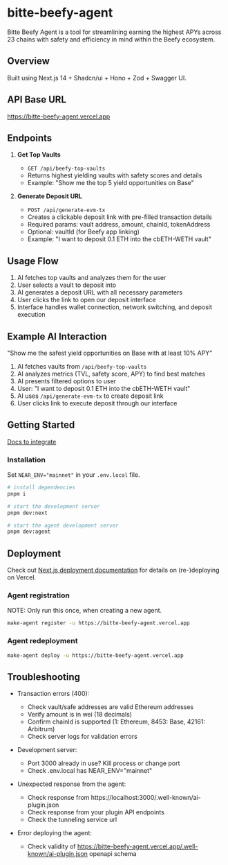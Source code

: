 # bitte-beefy-agent

Bitte Beefy Agent is a tool for streamlining earning the highest APYs across 23 chains with safety and efficiency in mind within the Beefy ecosystem.

## Overview

Built using Next.js 14 + Shadcn/ui + Hono + Zod + Swagger UI.

## API Base URL

<https://bitte-beefy-agent.vercel.app>

## Endpoints

1. **Get Top Vaults** 
   - `GET /api/beefy-top-vaults`
   - Returns highest yielding vaults with safety scores and details
   - Example: "Show me the top 5 yield opportunities on Base"

2. **Generate Deposit URL**
   - `POST /api/generate-evm-tx`
   - Creates a clickable deposit link with pre-filled transaction details
   - Required params: vault address, amount, chainId, tokenAddress
   - Optional: vaultId (for Beefy app linking)
   - Example: "I want to deposit 0.1 ETH into the cbETH-WETH vault"

## Usage Flow

1. AI fetches top vaults and analyzes them for the user
2. User selects a vault to deposit into
3. AI generates a deposit URL with all necessary parameters
4. User clicks the link to open our deposit interface
5. Interface handles wallet connection, network switching, and deposit execution

## Example AI Interaction

"Show me the safest yield opportunities on Base with at least 10% APY"
1. AI fetches vaults from `/api/beefy-top-vaults`
2. AI analyzes metrics (TVL, safety score, APY) to find best matches
3. AI presents filtered options to user
4. User: "I want to deposit 0.1 ETH into the cbETH-WETH vault"
5. AI uses `/api/generate-evm-tx` to create deposit link
6. User clicks link to execute deposit through our interface

## Getting Started

[Docs to integrate](https://docs.mintbase.xyz/ai/assistant-plugins)

### Installation

Set `NEAR_ENV="mainnet"` in your `.env.local` file.

```bash
# install dependencies
pnpm i

# start the development server
pnpm dev:next

# start the agent development server
pnpm dev:agent
```

## Deployment

Check out [Next.js deployment documentation](https://nextjs.org/docs/deployment) for details on (re-)deploying on Vercel.

### Agent registration

NOTE: Only run this once, when creating a new agent.

```bash
make-agent register -u https://bitte-beefy-agent.vercel.app
```

### Agent redeployment

```bash
make-agent deploy -u https://bitte-beefy-agent.vercel.app
```

## Troubleshooting

- Transaction errors (400):
  - Check vault/safe addresses are valid Ethereum addresses
  - Verify amount is in wei (18 decimals)
  - Confirm chainId is supported (1: Ethereum, 8453: Base, 42161: Arbitrum)
  - Check server logs for validation errors

- Development server:
  - Port 3000 already in use? Kill process or change port
  - Check .env.local has NEAR_ENV="mainnet"

- Unexpected response from the agent:
  - Check response from https://localhost:3000/.well-known/ai-plugin.json
  - Check response from your plugin API endpoints
  - Check the tunneling service url

- Error deploying the agent:
  - Check validity of https://bitte-beefy-agent.vercel.app/.well-known/ai-plugin.json openapi schema
